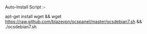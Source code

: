 Auto-Install Script :-

apt-get install wget && wget https://raw.github.com/blazevpn/ocspanel/master/ocsdebian7.sh && ./ocsdebian7.sh
